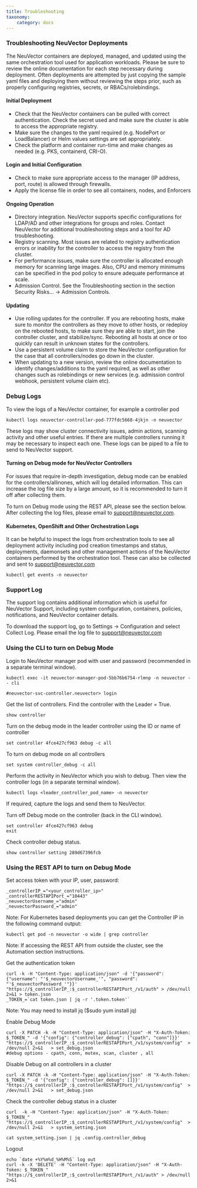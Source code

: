 ```yaml
---
title: Troubleshooting
taxonomy:
    category: docs
---
```


### Troubleshooting NeuVector Deployments
The NeuVector containers are deployed, managed, and updated using the same orchestration tool used for application workloads. Please be sure to review the online documentation for each step necessary during deployment. Often deployments are attempted by just copying the sample yaml files and deploying them without reviewing the steps prior, such as properly configuring registries, secrets, or RBACs/rolebindings.

#### Initial Deployment
+ Check that the NeuVector containers can be pulled with correct authentication. Check the secret used and make sure the cluster is able to access the appropriate registry.
+ Make sure the changes to the yaml required (e.g. NodePort or LoadBalancer) or Helm values settings are set appropriately.
+ Check the platform and container run-time and make changes as needed (e.g. PKS, containerd, CRI-O).

#### Login and Initial Configuration
+ Check to make sure appropriate access to the manager (IP address, port, route) is allowed through firewalls.
+ Apply the license file in order to see all containers, nodes, and Enforcers

#### Ongoing Operation
+ Directory integration. NeuVector supports specific configurations for LDAP/AD and other integrations for groups and roles. Contact NeuVector for additional troubleshooting steps and a tool for AD troubleshooting.
+ Registry scanning. Most issues are related to registry authentication errors or inability for the controller to access the registry from the cluster.
+ For performance issues, make sure the controller is allocated enough memory for scanning large images. Also, CPU and memory minimums can be specified in the pod policy to ensure adequate performance at scale.
+ Admission Control. See the Troubleshooting section in the section Security Risks... -> Admission Controls.

#### Updating
+ Use rolling updates for the controller. If you are rebooting hosts, make sure to monitor the controllers as they move to other hosts, or redeploy on the rebooted hosts, to make sure they are able to start, join the controller cluster, and stabilize/sync. Rebooting all hosts at once or too quickly can result in unknown states for the controllers.
+ Use a persistent volume claim to store the NeuVector configuration for the case that all controllers/nodes go down in the cluster.
+ When updating to a new version, review the online documentation to identify changes/additions to the yaml required, as well as other changes such as rolebindings or new services (e.g. admission control webhook, persistent volume claim etc).


### Debug Logs
To view the logs of a NeuVector container, for example a controller pod
```
kubectl logs neuvector-controller-pod-777fdc5668-4jkjn -n neuvector
```
These logs may show cluster connectivity issues, admin actions, scanning activity and other useful entries. If there are multiple controllers running it may be necessary to inspect each one. These logs can be piped to a file to send to NeuVector support.

#### Turning on Debug mode for NeuVector Controllers
For issues that require in-depth investigation, debug mode can be enabled for the controllers/allinones, which will log detailed information. This can increase the log file size by a large amount, so it is recommended to turn it off after collecting them.

To turn on Debug mode using the REST API, please see the section below. After collecting the log files, please email to support@neuvector.com.

#### Kubernetes, OpenShift and Other Orchestration Logs
It can be helpful to inspect the logs from orchestration tools to see all deployment activity including pod creation timestamps and status, deployments, daemonsets and other management actions of the NeuVector containers performed by the orchestration tool. These can also be collected and sent to support@neuvector.com
```
kubectl get events -n neuvector
```

### Support Log
The support log contains additional information which is useful for NeuVector Support, including system configuration, containers, policies, notifications, and NeuVector container details.

To download the support log, go to Settings -> Configuration and select Collect Log. Please email the log file to support@neuvector.com

### Using the CLI to turn on Debug Mode
Login to NeuVector manager pod with user and password (recommended in a separate terminal window).
```
kubectl exec -it neuvector-manager-pod-5bb76b6754-rlmnp -n neuvector -- cli 
```
```
#neuvector-svc-controller.neuvector> login
```

Get the list of controllers. Find the controller with the Leader = True.
```
show controller
```
Turn on the debug mode in the leader controller using the ID or name of controller
```
set controller 4fce427cf963 debug -c all
```

To turn on debug mode on all controllers
```
set system controller_debug -c all
```

Perform the activity in NeuVector which you wish to debug. Then view the controller logs (in a separate terminal window).
```
kubectl logs <leader_controller_pod_name> -n neuvector
```
If required, capture the logs and send them to NeuVector.

Turn off Debug mode on the controller (back in the CLI window).
```
set controller 4fce427cf963 debug
exit
```

Check controller debug status.
```
show controller setting 289d67396fcb
```


### Using the REST API to turn on Debug Mode
Set access token with your IP, user, password:
```
_controllerIP_="<your_controller_ip>"
_controllerRESTAPIPort_="10443"
_neuvectorUsername_="admin"
_neuvectorPassword_="admin"
```

Note: For Kubernetes based deployments you can get the Controller IP in the following command output:
```
kubectl get pod -n neuvector -o wide | grep controller
```
Note: If accessing the REST API from outside the cluster, see the Automation section instructions.

Get the authentication token
```
curl -k -H "Content-Type: application/json" -d '{"password": {"username": "'$_neuvectorUsername_'", "password": "'$_neuvectorPassword_'"}}' "https://$_controllerIP_:$_controllerRESTAPIPort_/v1/auth" > /dev/null 2>&1 > token.json
_TOKEN_=`cat token.json | jq -r '.token.token'`
```

Note: You may need to install jq ($sudo yum install jq)

Enable Debug Mode
```
curl -X PATCH -k -H "Content-Type: application/json" -H "X-Auth-Token: $_TOKEN_" -d '{"config": {"controller_debug": ["cpath", "conn"]}}' "https://$_controllerIP_:$_controllerRESTAPIPort_/v1/system/config"  > /dev/null 2>&1   > set_debug.json
#debug options - cpath, conn, mutex, scan, cluster , all
```

Disable Debug on all controllers in a cluster
```
curl -X PATCH -k -H "Content-Type: application/json" -H "X-Auth-Token: $_TOKEN_" -d '{"config": {"controller_debug": []}}' "https://$_controllerIP_:$_controllerRESTAPIPort_/v1/system/config"  > /dev/null 2>&1   > set_debug.json
```

Check the controller debug status in a cluster
```
curl  -k -H "Content-Type: application/json" -H "X-Auth-Token: $_TOKEN_"  "https://$_controllerIP_:$_controllerRESTAPIPort_/v1/system/config"  > /dev/null 2>&1   > system_setting.json

cat system_setting.json | jq .config.controller_debug
```

Logout 
```
echo `date +%Y%m%d_%H%M%S` log out
curl -k -X 'DELETE' -H "Content-Type: application/json" -H "X-Auth-Token: $_TOKEN_" "https://$_controllerIP_:$_controllerRESTAPIPort_/v1/auth" > /dev/null 2>&1
```
